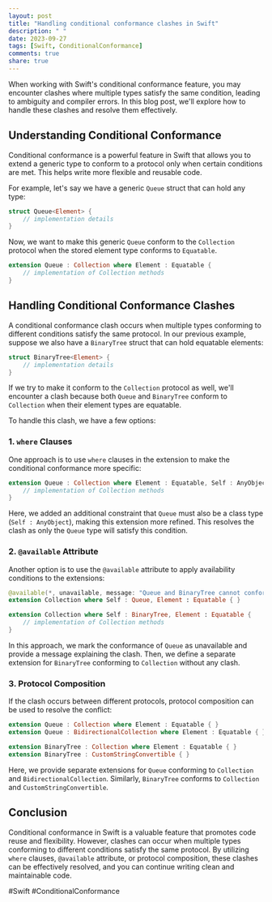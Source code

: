 ```yaml
---
layout: post
title: "Handling conditional conformance clashes in Swift"
description: " "
date: 2023-09-27
tags: [Swift, ConditionalConformance]
comments: true
share: true
---
```


When working with Swift's conditional conformance feature, you may encounter clashes where multiple types satisfy the same condition, leading to ambiguity and compiler errors. In this blog post, we'll explore how to handle these clashes and resolve them effectively.

## Understanding Conditional Conformance

Conditional conformance is a powerful feature in Swift that allows you to extend a generic type to conform to a protocol only when certain conditions are met. This helps write more flexible and reusable code.

For example, let's say we have a generic `Queue` struct that can hold any type:

```swift
struct Queue<Element> {
    // implementation details
}
```

Now, we want to make this generic `Queue` conform to the `Collection` protocol when the stored element type conforms to `Equatable`. 

```swift
extension Queue : Collection where Element : Equatable {
    // implementation of Collection methods
}
```

## Handling Conditional Conformance Clashes

A conditional conformance clash occurs when multiple types conforming to different conditions satisfy the same protocol. In our previous example, suppose we also have a `BinaryTree` struct that can hold equatable elements:

```swift
struct BinaryTree<Element> {
    // implementation details
}
```

If we try to make it conform to the `Collection` protocol as well, we'll encounter a clash because both `Queue` and `BinaryTree` conform to `Collection` when their element types are equatable.

To handle this clash, we have a few options:

### 1. `where` Clauses

One approach is to use `where` clauses in the extension to make the conditional conformance more specific:

```swift
extension Queue : Collection where Element : Equatable, Self : AnyObject {
    // implementation of Collection methods
}
```

Here, we added an additional constraint that `Queue` must also be a class type (`Self : AnyObject`), making this extension more refined. This resolves the clash as only the `Queue` type will satisfy this condition.

### 2. `@available` Attribute

Another option is to use the `@available` attribute to apply availability conditions to the extensions:

```swift
@available(*, unavailable, message: "Queue and BinaryTree cannot conform to Collection at the same time")
extension Collection where Self : Queue, Element : Equatable { }

extension Collection where Self : BinaryTree, Element : Equatable {
    // implementation of Collection methods
}
```

In this approach, we mark the conformance of `Queue` as unavailable and provide a message explaining the clash. Then, we define a separate extension for `BinaryTree` conforming to `Collection` without any clash.

### 3. Protocol Composition

If the clash occurs between different protocols, protocol composition can be used to resolve the conflict:

```swift
extension Queue : Collection where Element : Equatable { }
extension Queue : BidirectionalCollection where Element : Equatable { }

extension BinaryTree : Collection where Element : Equatable { }
extension BinaryTree : CustomStringConvertible { }
```

Here, we provide separate extensions for `Queue` conforming to `Collection` and `BidirectionalCollection`. Similarly, `BinaryTree` conforms to `Collection` and `CustomStringConvertible`.

## Conclusion

Conditional conformance in Swift is a valuable feature that promotes code reuse and flexibility. However, clashes can occur when multiple types conforming to different conditions satisfy the same protocol. By utilizing `where` clauses, `@available` attribute, or protocol composition, these clashes can be effectively resolved, and you can continue writing clean and maintainable code.

#Swift #ConditionalConformance